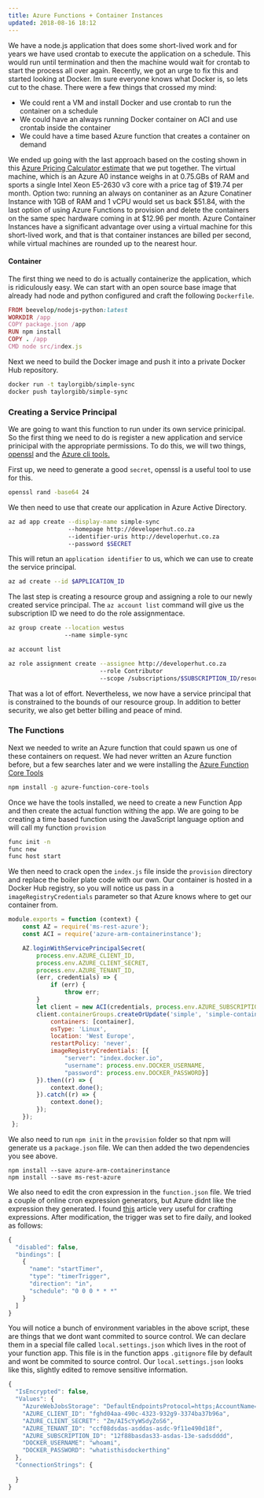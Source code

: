 ```yaml
---
title: Azure Functions + Container Instances
updated: 2018-08-16 18:12
---
```


We have a node.js application that does some short-lived work and for years we have used crontab to execute the application on a schedule. This would run until termination and then the machine would wait for crontab to start the process all over again. Recently, we got an urge to fix this and started looking at Docker. Im sure everyone knows what Docker is, so lets cut to the chase. There were a few things that crossed my mind:

* We could rent a VM and install Docker and use crontab to run the container on a schedule
* We could have an always running Docker container on ACI and use crontab inside the container
* We could have a time based Azure function that creates a container on demand 

We ended up going with the last approach based on the costing shown in this [Azure Pricing Calculator estimate](https://azure.com/e/38ccb2b0d20b48358113517def97cdb6) that we put together. The virtual machine, which is an Azure A0 instance weighs in at 0.75.GBs of RAM and sports a single Intel Xeon E5-2630 v3 core with a price tag of $19.74 per month. Option two: running an always on contaniner as an Azure Conatiner Instance with 1GB of RAM and 1 vCPU would set us back $51.84, with the last option of using Azure Functions to provision and delete the containers on the same spec hardware coming in at $12.96 per month. Azure Container Instances have a significant advantage over using a virtual machine for this short-lived work, and that is that container instances are billed per second, while virtual machines are rounded up to the nearest hour.

#### Container

The first thing we need to do is actually containerize the application, which is ridiculously easy. We can start with an open source base image that already had node and python configured and craft the following `Dockerfile`.

```ruby
FROM beevelop/nodejs-python:latest
WORKDIR /app
COPY package.json /app
RUN npm install
COPY . /app
CMD node src/index.js
```

Next we need to build the Docker image and push it into a private Docker Hub repository.

```bash
docker run -t taylorgibb/simple-sync
docker push taylorgibb/simple-sync
```

### Creating a Service Principal

We are going to want this function to run under its own service prinicipal. So the first thing we need to do is register a new application and service prinicipal with the appropriate permissions. To do this, we will two things, [openssl](http://gnuwin32.sourceforge.net/packages/openssl.htm) and the [Azure cli tools.](https://docs.microsoft.com/en-us/cli/azure/install-azure-cli?view=azure-cli-latest) 

First up, we need to generate a good `secret`, openssl is a useful tool to use for this.

```bash
openssl rand -base64 24
```

We then need to use that create our application in Azure Active Directory.

```bash
az ad app create --display-name simple-sync
                 --homepage http://developerhut.co.za
                 --identifier-uris http://developerhut.co.za
                 --password $SECRET
```

This will retun an `application identifier` to us, which we can use to create the service principal.

```bash
az ad create --id $APPLICATION_ID
```

The last step is creating a resource group and assigning a role to our newly created service principal. The `az account list` command will give us the subscription ID we need to do the role assignmentace.

```bash
az group create --location westus 
                --name simple-sync

az account list

az role assignment create --assignee http://developerhut.co.za
                          --role Contributor 
                          --scope /subscriptions/$SUBSCRIPTION_ID/resourceGroups/simple-sync
```

That was a lot of effort. Nevertheless, we now have a service principal that is constrained to the bounds of our resource group. In addition to better security, we also get better billing and peace of mind.

### The Functions

Next we needed to write an Azure function that could spawn us one of these containers on request. We had never written an Azure function before, but a few searches later and we were installing the [Azure Function Core Tools](https://github.com/Azure/azure-functions-core-tools)

```bash
npm install -g azure-function-core-tools
```

Once we have the tools installed, we need to create a new Function App and then create the actual function withing the app. We are going to be creating a time based function using the JavaScript language option and will call my function `provision`

```bash
func init -n
func new
func host start
```

We then need to crack open the `index.js` file inside the `provision` directory and replace the boiler plate code with our own. Our container is hosted in a Docker Hub registry, so you will notice us pass in a `imageRegistryCredentials` parameter so that Azure knows where to get our container from.

```javascript
module.exports = function (context) {
    const AZ = require('ms-rest-azure');
    const ACI = require('azure-arm-containerinstance');

    AZ.loginWithServicePrincipalSecret(
        process.env.AZURE_CLIENT_ID,
        process.env.AZURE_CLIENT_SECRET,
        process.env.AZURE_TENANT_ID,
        (err, credentials) => {
            if (err) {
                throw err;
        }
        let client = new ACI(credentials, process.env.AZURE_SUBSCRIPTION_ID);
        client.containerGroups.createOrUpdate('simple', 'simple-containers', {
            containers: [container],
            osType: 'Linux',
            location: 'West Europe',
            restartPolicy: 'never',
            imageRegistryCredentials: [{
                "server": "index.docker.io",
                "username": process.env.DOCKER_USERNAME,
                "password": process.env.DOCKER_PASSWORD}]
        }).then((r) => {
            context.done();
        }).catch((r) => {
            context.done();
        });
    });   
 };
```

We also need to run `npm init` in the `provision` folder so that npm will generate us a `package.json` file. We can then added the two dependencies you see above. 

```
npm install --save azure-arm-containerinstance
npm install --save ms-rest-azure
```

We also need to edit the cron expression in the `function.json` file. We tried a couple of online cron expression generators, but Azure didnt like the expression they generated. I found [this](https://codehollow.com/2017/02/azure-functions-time-trigger-cron-cheat-sheet) article very useful for crafting expressions. After modification, the trigger was set to fire daily, and looked as follows:

```javascript
{
  "disabled": false,
  "bindings": [
    {
      "name": "startTimer",
      "type": "timerTrigger",
      "direction": "in",
      "schedule": "0 0 0 * * *"
    }
  ]
}
```

You will notice a bunch of environment variables in the above script, these are things that we dont want commited to source control. We can declare them in a special file called `local.settings.json` which lives in the root of your function app. This file is in the function apps `.gitignore` file by default and wont be commited to source control. Our `local.settings.json` looks like this, slightly edited to remove sensitive information.

```javascript
{
  "IsEncrypted": false,
  "Values": {
    "AzureWebJobsStorage": "DefaultEndpointsProtocol=https;AccountName=simple;AccountKey=KEY",
    "AZURE_CLIENT_ID": "fghd04aa-490c-4323-932g9-3374ba37b96a",
    "AZURE_CLIENT_SECRET": "Zm/AI5cYyWSdyZoS6",
    "AZURE_TENANT_ID": "ccf08dsdas-asddas-asdc-9f11e490d18f",
    "AZURE_SUBSCRIPTION_ID": "12f88basdas33-asdas-13e-sadsdddd",
    "DOCKER_USERNAME": "whoami",
    "DOCKER_PASSWORD": "whatisthisdockerthing"  
  },
  "ConnectionStrings": {
    
  }
}
```
